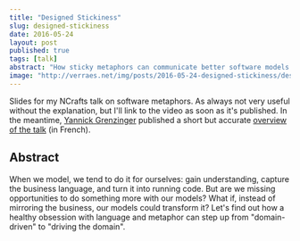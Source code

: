 ```yaml
---
title: "Designed Stickiness"
slug: designed-stickiness
date: 2016-05-24
layout: post
published: true
tags: [talk]
abstract: "How sticky metaphors can communicate better software models."
image: "http://verraes.net/img/posts/2016-05-24-designed-stickiness/designed-stickiness.jpg"
---
```


Slides for my NCrafts talk on software metaphors. As always not very useful without the explanation, but I'll link to the video as soon as it's published. In the meantime, [Yannick Grenzinger](https://twitter.com/ygrenzinger) published a short but accurate [overview of the talk](https://medium.com/@communitycarbonit/il-%C3%A9tait-une-fois-%C3%A0-ncrafts-3eme-%C3%A9pisode-be0d903431c1#.mfbapa5df) (in French). 

<script async class="speakerdeck-embed" data-id="ebac02f6dafb48baa086edb30fdd3a49" data-ratio="1.77777777777778" src="//speakerdeck.com/assets/embed.js"></script>

## Abstract

When we model, we tend to do it for ourselves: gain understanding, capture the business language, and turn it into running code. But are we missing opportunities to do something more with our models? What if, instead of mirroring the business, our models could transform it? Let's find out how a healthy obsession with language and metaphor can step up from "domain-driven" to "driving the domain".

